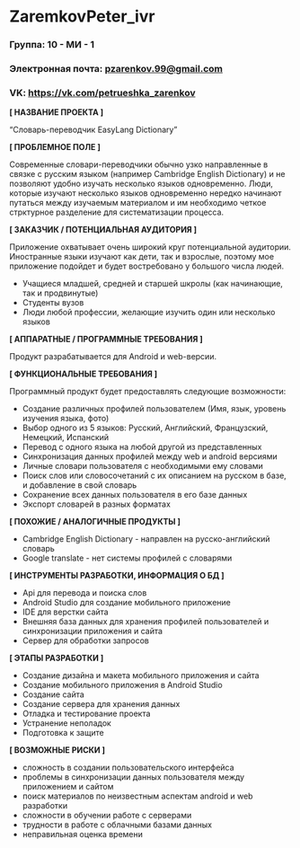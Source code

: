 # ZaremkovPeter_ivr

### Группа: 10 - МИ - 1
### Электронная почта: pzarenkov.99@gmail.com
### VK: https://vk.com/petrueshka_zarenkov


**[ НАЗВАНИЕ ПРОЕКТА ]**

“Словарь-переводчик EasyLang Dictionary”

**[ ПРОБЛЕМНОЕ ПОЛЕ ]**

Современные словари-переводчики обычно узко направленные в связке с русским языком (например Cambridge English Dictionary) и не позволяют удобно изучать несколько языков одновременно. Люди, которые изучают несколько языков одновременно нередко начинают путаться между изучаемым материалом и им необходимо четкое стрктурное разделение для систематизации процесса.

**[ ЗАКАЗЧИК / ПОТЕНЦИАЛЬНАЯ АУДИТОРИЯ ]**

Приложение охватывает очень широкий круг потенциальной аудитории. Иностранные языки изучают как дети, так и взрослые, поэтому мое приложение подойдет и будет востребовано у большого числа людей.

* Учащиеся младшей, средней и старшей шкролы (как начинающие, так и продвинутые)
* Студенты вузов
* Люди любой профессии, желающие изучить один или несколько языков

**[ АППАРАТНЫЕ / ПРОГРАММНЫЕ ТРЕБОВАНИЯ ]** 

Продукт разрабатывается для Android и web-версии.

**[ ФУНКЦИОНАЛЬНЫЕ ТРЕБОВАНИЯ ]**

Программный продукт будет предоставлять следующие возможности:
* Создание различных профилей пользователем (Имя, язык, уровень изучения языка, фото)
* Выбор одного из 5 языков: Русский, Английский, Французский, Немецкий, Испанский 
* Перевод с одного языка на любой другой из представленных
* Синхронизация данных профилей между web и android версиями
* Личные словари пользователя с необходимыми ему словами
* Поиск слов или словосочетаний с их описанием на русском в базе, и добавление в свой словарь 
* Сохранение всех данных пользователя в его базе данных
* Экспорт словарей в разных форматах

**[ ПОХОЖИЕ / АНАЛОГИЧНЫЕ ПРОДУКТЫ ]**

* Cambridge English Dictionary - направлен на русско-английский словарь
* Google translate - нет системы профилей с словарями

**[ ИНСТРУМЕНТЫ РАЗРАБОТКИ, ИНФОРМАЦИЯ О БД ]**

* Api для перевода и поиска слов
* Android Studio для создание мобильного приложение
* IDE для верстки сайта
* Внешняя база данных для хранения профилей пользователей и синхронизации приложения и сайта
* Сервер для обработки запросов

**[ ЭТАПЫ РАЗРАБОТКИ ]**

* Создание дизайна и макета мобильного приложения и сайта
* Создание мобильного приложения в Android Studio 
* Создание сайта 
* Создание сервера для хранения данных
* Отладка и тестирование проекта
* Устранение неполадок
* Подготовка к защите

**[ ВОЗМОЖНЫЕ РИСКИ ]**

* сложность в создании пользовательского интерфейса 
* проблемы в синхронизации данных пользователя между приложением и сайтом
* поиск материалов по неизвестным аспектам android и web разработки
* сложности в обучении работе с серверами
* трудности в работе с облачными базами данных 
* неправильная оценка времени
